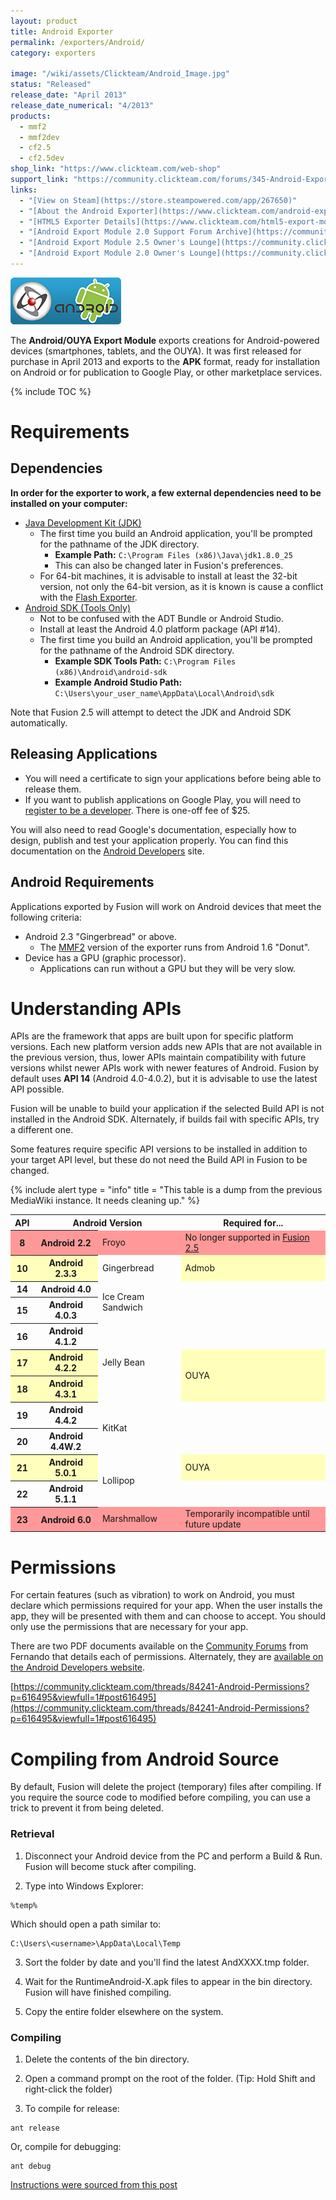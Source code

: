 ```yaml
---
layout: product
title: Android Exporter
permalink: /exporters/Android/
category: exporters

image: "/wiki/assets/Clickteam/Android_Image.jpg"
status: "Released"
release_date: "April 2013"
release_date_numerical: "4/2013"
products:
  - mmf2
  - mmf2dev
  - cf2.5
  - cf2.5dev
shop_link: "https://www.clickteam.com/web-shop"
support_link: "https://community.clickteam.com/forums/345-Android-Export-Module-2-5"
links:
  - "[View on Steam](https://store.steampowered.com/app/267650)"
  - "[About the Android Exporter](https://www.clickteam.com/android-export-module)"
  - "[HTML5 Exporter Details](https://www.clickteam.com/html5-export-module-details)"
  - "[Android Export Module 2.0 Support Forum Archive](https://community.clickteam.com/forums/323-Android-Export-Module-Version-2-0)"
  - "[Android Export Module 2.5 Owner's Lounge](https://community.clickteam.com/forums/366-Owner-s-Lounge-Android-(2-5))"
  - "[Android Export Module 2.0 Owner's Lounge](https://community.clickteam.com/forums/253-Owner-s-Lounge-Android-Exporter)"
---
```


![](/wiki/assets/Clickteam/Fusion_Android.png)

The **Android/OUYA Export Module** exports creations for Android-powered devices (smartphones, tablets, and the OUYA). It was first released for purchase in April 2013 and exports to the **APK** format, ready for installation on Android or for publication to Google Play, or other marketplace services.

{% include TOC %}

# Requirements
## Dependencies
**In order for the exporter to work, a few external dependencies need to be installed on your computer:**

* [Java Development Kit (JDK)](https://www.oracle.com/technetwork/java/javase/downloads/index.html)
    * The first time you build an Android application, you'll be prompted for the pathname of the JDK directory.
        * **Example Path:** `C:\Program Files (x86)\Java\jdk1.8.0_25`
        * This can also be changed later in Fusion's preferences.
    * For 64-bit machines, it is advisable to install at least the 32-bit version, not only the 64-bit version, as it is known is cause a conflict with the [Flash Exporter](/exporters/flash).
* [Android SDK (Tools Only)](https://developer.android.com/studio#command-tools)
    * Not to be confused with the ADT Bundle or Android Studio.
    * Install at least the Android 4.0 platform package (API #14).
    * The first time you build an Android application, you'll be prompted for the pathname of the Android SDK directory.
        * **Example SDK Tools Path:** `C:\Program Files (x86)\Android\android-sdk`
        * **Example Android Studio Path:** `C:\Users\your_user_name\AppData\Local\Android\sdk`

Note that Fusion 2.5 will attempt to detect the JDK and Android SDK automatically.

## Releasing Applications
* You will need a certificate to sign your applications before being able to release them.
* If you want to publish applications on Google Play, you will need to [register to be a developer](https://play.google.com/apps/publish/signup/). There is one-off fee of $25.

You will also need to read Google's documentation, especially how to design, publish and test your application properly. You can find this documentation on the [Android Developers](https://developer.android.com) site.

## Android Requirements
Applications exported by Fusion will work on Android devices that meet the following criteria:

* Android 2.3 "Gingerbread" or above.
    * The [MMF2](/fusion/2.0) version of the exporter runs from Android 1.6 "Donut".
* Device has a GPU (graphic processor).
    * Applications can run without a GPU but they will be very slow.

# Understanding APIs
APIs are the framework that apps are built upon for specific platform versions. Each new platform version adds new APIs that are not available in the previous version, thus, lower APIs maintain compatibility with future versions whilst newer APIs work with newer features of Android. Fusion by default uses **API 14** (Android 4.0-4.0.2), but it is advisable to use the latest API possible.

Fusion will be unable to build your application if the selected Build API is not installed in the Android SDK. Alternately, if builds fail with specific APIs, try a different one.

Some features require specific API versions to be installed in addition to your target API level, but these do not need the Build API in Fusion to be changed.

{% include alert
    type = "info"
    title = "This table is a dump from the previous MediaWiki instance. It needs cleaning up."
%}

<table class="wikitable">
<tr>
<th> API
</th>
<th colspan="2"> Android Version
</th>
<th> Required for...
</th></tr>
<tr>
<th style="background:#F99"> 8
</th>
<th style="background:#F99"> Android 2.2
</th>
<td style="background:#F99"> Froyo
</td>
<td style="background:#F99"> No longer supported in <a href="Fusion_2.5" class="mw-redirect" title="Fusion 2.5">Fusion 2.5</a>
</td></tr>
<tr>
<th style="background:#FFB"> 10
</th>
<th style="background:#FFB"> Android 2.3.3
</th>
<td> Gingerbread
</td>
<td style="background:#FFB"> Admob
</td></tr>
<tr>
<th> 14
</th>
<th> Android 4.0
</th>
<td rowspan="2"> Ice Cream Sandwich
</td>
<td>
</td></tr>
<tr>
<th> 15
</th>
<th> Android 4.0.3
</th>
<td>
</td></tr>
<tr>
<th> 16
</th>
<th> Android 4.1.2
</th>
<td rowspan="3"> Jelly Bean
</td>
<td>
</td></tr>
<tr>
<th style="background:#FFB"> 17
</th>
<th style="background:#FFB"> Android 4.2.2
</th>
<td style="background:#FFB" rowspan="2"> OUYA
</td></tr>
<tr>
<th style="background:#FFB"> 18
</th>
<th style="background:#FFB"> Android 4.3.1
</th></tr>
<tr>
<th> 19
</th>
<th> Android 4.4.2
</th>
<td rowspan="2"> KitKat
</td>
<td>
</td></tr>
<tr>
<th> 20
</th>
<th> Android 4.4W.2
</th>
<td>
</td></tr>
<tr>
<th style="background:#FFB"> 21
</th>
<th style="background:#FFB"> Android 5.0.1
</th>
<td rowspan="2"> Lollipop
</td>
<td style="background:#FFB"> OUYA
</td></tr>
<tr>
<th> 22
</th>
<th> Android 5.1.1
</th>
<td>
</td></tr>
<tr>
<th style="background:#F99"> 23
</th>
<th style="background:#F99"> Android 6.0
</th>
<td style="background:#F99"> Marshmallow
</td>
<td style="background:#F99"> Temporarily incompatible until future update
</td></tr></table>

# Permissions
For certain features (such as vibration) to work on Android, you must declare which permissions required for your app. When the user installs the app, they will be presented with them and can choose to accept. You should only use the permissions that are necessary for your app.

There are two PDF documents available on the [Community Forums](/clickteam/forums) from Fernando that details each of permissions. Alternately, they are [available on the Android Developers website](https://developer.android.com/reference/android/Manifest.permission.html).

[https://community.clickteam.com/threads/84241-Android-Permissions?p=616495&viewfull=1#post616495](https://community.clickteam.com/threads/84241-Android-Permissions?p=616495&viewfull=1#post616495)

# Compiling from Android Source
By default, Fusion will delete the project (temporary) files after compiling. If you require the source code to modified before compiling, you can use a trick to prevent it from being deleted.

### Retrieval
1. Disconnect your Android device from the PC and perform a Build & Run. Fusion will become stuck after compiling.

2. Type into Windows Explorer:
```
%temp%
```
Which should open a path similar to:
```
C:\Users\<username>\AppData\Local\Temp
```
3. Sort the folder by date and you'll find the latest AndXXXX.tmp folder.

4. Wait for the RuntimeAndroid-X.apk files to appear in the bin directory. Fusion will have finished compiling.

5. Copy the entire folder elsewhere on the system.


### Compiling
1. Delete the contents of the bin directory.

2. Open a command prompt on the root of the folder.
(Tip: Hold Shift and right-click the folder)

3. To compile for release:
```
ant release
```
Or, compile for debugging:
```
ant debug
```

[Instructions were sourced from this post](https://community.clickteam.com/threads/93461-Get-Android-Project-instead-of-APK?p=670707&viewfull=1#post670707)